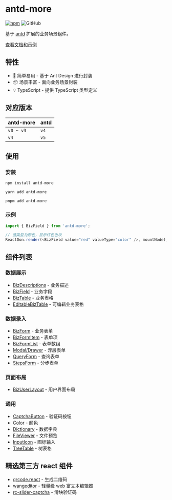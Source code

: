 # antd-more

[![npm][npm]][npm-url] ![GitHub](https://img.shields.io/github/license/doly-dev/antd-more.svg)

基于 [antd] 扩展的业务场景组件。

[查看文档和示例][site]

## 特性

- 💎 简单易用 - 基于 Ant Design 进行封装
- 📦 场景丰富 - 面向业务场景封装
- 💡 TypeScript - 提供 TypeScript 类型定义

## 对应版本

| antd-more | antd |
| --------- | ---- |
| `v0 ~ v3` | `v4` |
| `v4`      | `v5` |

## 使用

### 安装

```shell
npm install antd-more
```

```shell
yarn add antd-more
```

```shell
pnpm add antd-more
```

### 示例

```javascript
import { BizField } from 'antd-more';

// 值类型为颜色，显示红色色块
ReactDon.render(<BizField value="red" valueType="color" />, mountNode);
```

## 组件列表

### 数据展示

- [BizDescriptions] - 业务描述
- [BizField] - 业务字段
- [BizTable] - 业务表格
- [EditableBizTable] - 可编辑业务表格

### 数据录入

- [BizForm] - 业务表单
- [BizFormItem] - 表单项
- [BizFormList] - 表单数组
- [Modal/Drawer] - 浮层表单
- [QueryForm] - 查询表单
- [StepsForm] - 分步表单

### 页面布局

- [BizUserLayout] - 用户界面布局

### 通用

- [CaptchaButton] - 验证码按钮
- [Color] - 颜色
- [Dictionary] - 数据字典
- [FileViewer] - 文件预览
- [InputIcon] - 图标输入
- [TreeTable] - 树表格

## 精选第三方 react 组件

- [qrcode.react] - 生成二维码
- [wangeditor] - 轻量级 web 富文本编辑器
- [rc-slider-captcha] - 滑块验证码

[npm]: https://img.shields.io/npm/v/antd-more.svg
[antd]: https://ant.design/
[npm-url]: https://npmjs.com/package/antd-more
[site]: https://doly-dev.github.io/antd-more/latest/
[captchabutton]: https://doly-dev.github.io/antd-more/latest/components/captcha-button
[color]: https://doly-dev.github.io/antd-more/latest/components/color
[dictionary]: https://doly-dev.github.io/antd-more/latest/components/dictionary
[bizdescriptions]: https://doly-dev.github.io/antd-more/latest/components/biz-descriptions
[bizfield]: https://doly-dev.github.io/antd-more/latest/components/biz-field
[biztable]: https://doly-dev.github.io/antd-more/latest/components/biz-table
[editablebiztable]: https://doly-dev.github.io/antd-more/latest/components/editable-biz-table
[bizform]: https://doly-dev.github.io/antd-more/latest/components/biz-form
[bizformitem]: https://doly-dev.github.io/antd-more/latest/components/biz-form-item
[bizformlist]: https://doly-dev.github.io/antd-more/latest/components/biz-form-list
[modal/drawer]: https://doly-dev.github.io/antd-more/latest/components/modal-form
[queryform]: https://doly-dev.github.io/antd-more/latest/components/query-form
[stepsform]: https://doly-dev.github.io/antd-more/latest/components/steps-form
[bizuserlayout]: https://doly-dev.github.io/antd-more/latest/components/biz-user-layout
[inputicon]: https://doly-dev.github.io/antd-more/latest/components/input-icon
[fileviewer]: https://doly-dev.github.io/antd-more/latest/components/file-viewer
[treetable]: https://doly-dev.github.io/antd-more/latest/components/tree-table
[qrcode.react]: https://www.npmjs.com/package/qrcode.react
[wangeditor]: https://www.npmjs.com/package/wangeditor
[rc-slider-captcha]: https://www.npmjs.com/package/rc-slider-captcha
